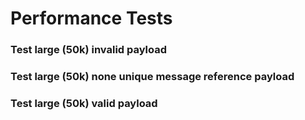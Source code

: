# Performance Tests


### Test large (50k) invalid payload


### Test large (50k) none unique message reference payload


### Test large (50k) valid payload
